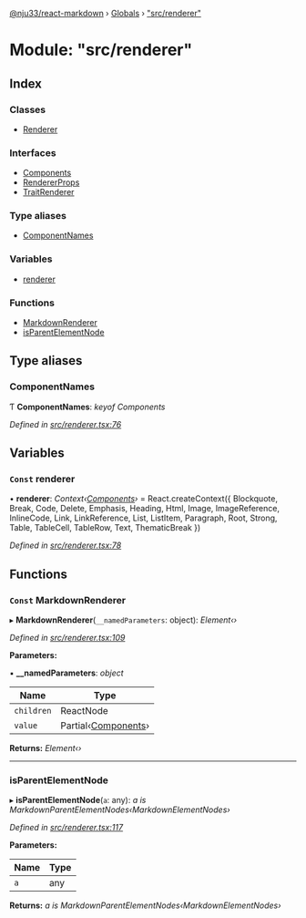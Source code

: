 [@nju33/react-markdown](../README.md) › [Globals](../globals.md) › ["src/renderer"](_src_renderer_.md)

# Module: "src/renderer"

## Index

### Classes

* [Renderer](../classes/_src_renderer_.renderer.md)

### Interfaces

* [Components](../interfaces/_src_renderer_.components.md)
* [RendererProps](../interfaces/_src_renderer_.rendererprops.md)
* [TraitRenderer](../interfaces/_src_renderer_.traitrenderer.md)

### Type aliases

* [ComponentNames](_src_renderer_.md#componentnames)

### Variables

* [renderer](_src_renderer_.md#const-renderer)

### Functions

* [MarkdownRenderer](_src_renderer_.md#const-markdownrenderer)
* [isParentElementNode](_src_renderer_.md#isparentelementnode)

## Type aliases

###  ComponentNames

Ƭ **ComponentNames**: *keyof Components*

*Defined in [src/renderer.tsx:76](https://github.com/nju33/react-markdown/blob/5327386/src/renderer.tsx#L76)*

## Variables

### `Const` renderer

• **renderer**: *Context‹[Components](../interfaces/_src_renderer_.components.md)›* = React.createContext<Components>({
  Blockquote,
  Break,
  Code,
  Delete,
  Emphasis,
  Heading,
  Html,
  Image,
  ImageReference,
  InlineCode,
  Link,
  LinkReference,
  List,
  ListItem,
  Paragraph,
  Root,
  Strong,
  Table,
  TableCell,
  TableRow,
  Text,
  ThematicBreak
})

*Defined in [src/renderer.tsx:78](https://github.com/nju33/react-markdown/blob/5327386/src/renderer.tsx#L78)*

## Functions

### `Const` MarkdownRenderer

▸ **MarkdownRenderer**(`__namedParameters`: object): *Element‹›*

*Defined in [src/renderer.tsx:109](https://github.com/nju33/react-markdown/blob/5327386/src/renderer.tsx#L109)*

**Parameters:**

▪ **__namedParameters**: *object*

Name | Type |
------ | ------ |
`children` | ReactNode |
`value` | Partial‹[Components](../interfaces/_src_renderer_.components.md)› |

**Returns:** *Element‹›*

___

###  isParentElementNode

▸ **isParentElementNode**(`a`: any): *a is MarkdownParentElementNodes‹MarkdownElementNodes›*

*Defined in [src/renderer.tsx:117](https://github.com/nju33/react-markdown/blob/5327386/src/renderer.tsx#L117)*

**Parameters:**

Name | Type |
------ | ------ |
`a` | any |

**Returns:** *a is MarkdownParentElementNodes‹MarkdownElementNodes›*
